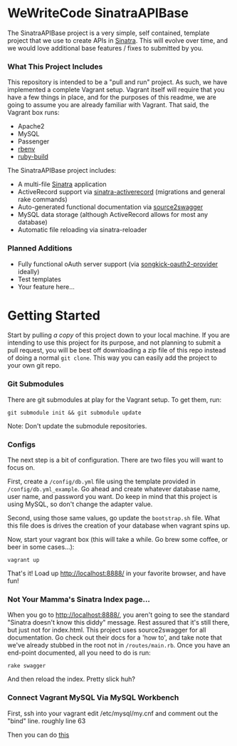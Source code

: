 WeWriteCode SinatraAPIBase
==========

The SinatraAPIBase project is a very simple, self contained, template project that we use to create APIs in [Sinatra](http://www.sinatrarb.com/). This will evolve over time, and we would love additional base features / fixes to submitted by you.

### What This Project Includes

This repository is intended to be a "pull and run" project. As such, we have implemented a complete Vagrant setup. Vagrant itself will require that you have a few things in place, and for the purposes of this readme, we are going to assume you are already familiar with Vagrant. That said, the Vagrant box runs:

- Apache2
- MySQL
- Passenger
- [rbenv](https://github.com/sstephenson/rbenv)
- [ruby-build](https://github.com/sstephenson/ruby-build)

The SinatraAPIBase project includes:

- A multi-file [Sinatra](http://www.sinatrarb.com/) application
- ActiveRecord support via [sinatra-activerecord](https://github.com/janko-m/sinatra-activerecord) (migrations and general rake commands)
- Auto-generated functional documentation via [source2swagger](https://github.com/mkrogemann/source2swagger)
- MySQL data storage (although ActiveRecord allows for most any database)
- Automatic file reloading via sinatra-reloader

### Planned Additions

- Fully functional oAuth server support (via [songkick-oauth2-provider](https://github.com/songkick/oauth2-provider) ideally)
- Test templates
- Your feature here...

Getting Started
==========

Start by pulling *a copy* of this project down to your local machine. If you are intending to use this project for its purpose, and not planning to submit a pull request, you will be best off downloading a zip file of this repo instead of doing a normal ```git clone```. This way you can easily add the project to your own git repo.

### Git Submodules
There are git submodules at play for the Vagrant setup. To get them, run:

```git submodule init && git submodule update```

Note: Don't update the submodule repositories.

### Configs
The next step is a bit of configuration. There are two files you will want to focus on. 

First, create a ```/config/db.yml``` file using the template provided in ```/config/db.yml_example```. Go ahead and create whatever database name, user name, and password you want. Do keep in mind that this project is using MySQL, so don't change the adapter value.

Second, using those same values, go update the ```bootstrap.sh``` file. What this file does is drives the creation of your database when vagrant spins up.

Now, start your vagrant box (this will take a while. Go brew some coffee, or beer in some cases...):

```vagrant up```

That's it! Load up [http://localhost:8888/](http://localhost:8888/) in your favorite browser, and have fun!

### Not Your Mamma's Sinatra Index page...

When you go to [http://localhost:8888/](http://localhost:8888/), you aren't going to see the standard "Sinatra doesn't know this diddy" message. Rest assured that it's still there, but just not for index.html. This project uses source2swagger for all documentation. Go check out their docs for a 'how to', and take note that we've already stubbed in the root not in ```/routes/main.rb```. Once you have an end-point documented, all you need to do is run:

```rake swagger```

And then reload the index. Pretty slick huh?


### Connect Vagrant MySQL Via MySQL Workbench

First, ssh into your vagrant edit /etc/mysql/my.cnf and comment out the "bind" line. roughly line 63

Then you can do [this](http://www.vmichnowicz.com/blog/entry/get_mysql_workbench_to_connect_to_mysql_running_with_vagrant)
